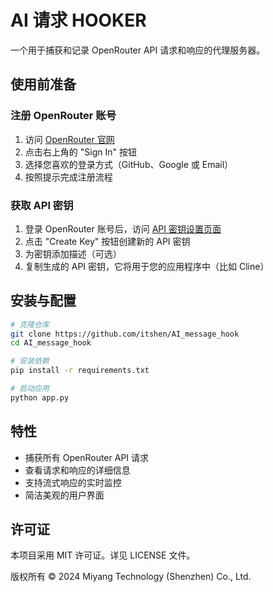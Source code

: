 # AI 请求 HOOKER

一个用于捕获和记录 OpenRouter API 请求和响应的代理服务器。

## 使用前准备

### 注册 OpenRouter 账号

1. 访问 [OpenRouter 官网](https://openrouter.ai/)
2. 点击右上角的 "Sign In" 按钮
3. 选择您喜欢的登录方式（GitHub、Google 或 Email）
4. 按照提示完成注册流程

### 获取 API 密钥

1. 登录 OpenRouter 账号后，访问 [API 密钥设置页面](https://openrouter.ai/settings/keys)
2. 点击 "Create Key" 按钮创建新的 API 密钥
3. 为密钥添加描述（可选）
4. 复制生成的 API 密钥，它将用于您的应用程序中（比如 Cline）

## 安装与配置

```bash
# 克隆仓库
git clone https://github.com/itshen/AI_message_hook
cd AI_message_hook

# 安装依赖
pip install -r requirements.txt

# 启动应用
python app.py
```

## 特性

- 捕获所有 OpenRouter API 请求
- 查看请求和响应的详细信息
- 支持流式响应的实时监控
- 简洁美观的用户界面

## 许可证

本项目采用 MIT 许可证。详见 LICENSE 文件。

版权所有 © 2024 Miyang Technology (Shenzhen) Co., Ltd. 